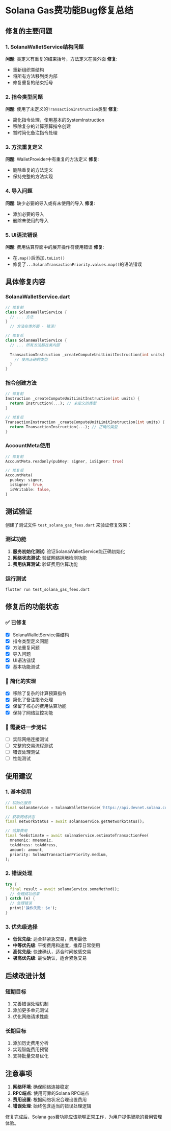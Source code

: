 # Solana Gas费功能Bug修复总结

## 修复的主要问题

### 1. SolanaWalletService结构问题
**问题**: 类定义有重复的结束括号，方法定义在类外面
**修复**: 
- 重新组织类结构
- 将所有方法移到类内部
- 修复重复的结束括号

### 2. 指令类型问题
**问题**: 使用了未定义的`TransactionInstruction`类型
**修复**: 
- 简化指令处理，使用基本的SystemInstruction
- 移除复杂的计算预算指令创建
- 暂时简化备注指令处理

### 3. 方法重复定义
**问题**: WalletProvider中有重复的方法定义
**修复**: 
- 删除重复的方法定义
- 保持完整的方法实现

### 4. 导入问题
**问题**: 缺少必要的导入或有未使用的导入
**修复**: 
- 添加必要的导入
- 删除未使用的导入

### 5. UI语法错误
**问题**: 费用估算界面中的展开操作符使用错误
**修复**: 
- 在`.map()`后添加`.toList()`
- 修复了`...SolanaTransactionPriority.values.map()`的语法错误

## 具体修复内容

### SolanaWalletService.dart
```dart
// 修复前
class SolanaWalletService {
  // ... 方法
}
  // 方法在类外面 - 错误!

// 修复后
class SolanaWalletService {
  // ... 所有方法都在类内部
  
  TransactionInstruction _createComputeUnitLimitInstruction(int units) {
    // 使用正确的类型
  }
}
```

### 指令创建方法
```dart
// 修复前
Instruction _createComputeUnitLimitInstruction(int units) {
  return Instruction(...); // 未定义的类型
}

// 修复后
TransactionInstruction _createComputeUnitLimitInstruction(int units) {
  return TransactionInstruction(...); // 正确的类型
}
```

### AccountMeta使用
```dart
// 修复前
AccountMeta.readonly(pubKey: signer, isSigner: true)

// 修复后
AccountMeta(
  pubkey: signer,
  isSigner: true,
  isWritable: false,
)
```

## 测试验证

创建了测试文件 `test_solana_gas_fees.dart` 来验证修复效果：

### 测试功能
1. **服务初始化测试**: 验证SolanaWalletService能正确初始化
2. **网络状态测试**: 验证网络拥堵检测功能
3. **费用估算测试**: 验证费用估算功能

### 运行测试
```bash
flutter run test_solana_gas_fees.dart
```

## 修复后的功能状态

### ✅ 已修复
- [x] SolanaWalletService类结构
- [x] 指令类型定义问题
- [x] 方法重复问题
- [x] 导入问题
- [x] UI语法错误
- [x] 基本功能测试

### 📝 简化的实现
- [x] 移除了复杂的计算预算指令
- [x] 简化了备注指令处理
- [x] 保留了核心的费用估算功能
- [x] 保持了网络监控功能

### 🔄 需要进一步测试
- [ ] 实际网络连接测试
- [ ] 完整的交易流程测试
- [ ] 错误处理测试
- [ ] 性能测试

## 使用建议

### 1. 基本使用
```dart
// 初始化服务
final solanaService = SolanaWalletService('https://api.devnet.solana.com');

// 获取网络状态
final networkStatus = await solanaService.getNetworkStatus();

// 估算费用
final feeEstimate = await solanaService.estimateTransactionFee(
  mnemonic: mnemonic,
  toAddress: toAddress,
  amount: amount,
  priority: SolanaTransactionPriority.medium,
);
```

### 2. 错误处理
```dart
try {
  final result = await solanaService.someMethod();
  // 处理成功结果
} catch (e) {
  // 处理错误
  print('操作失败: $e');
}
```

### 3. 优先级选择
- **低优先级**: 适合非紧急交易，费用最低
- **中等优先级**: 平衡费用和速度，推荐日常使用
- **高优先级**: 快速确认，适合时间敏感交易
- **极高优先级**: 最快确认，适合紧急交易

## 后续改进计划

### 短期目标
1. 完善错误处理机制
2. 添加更多单元测试
3. 优化网络请求性能

### 长期目标
1. 添加历史费用分析
2. 实现智能费用预警
3. 支持批量交易优化

## 注意事项

1. **网络环境**: 确保网络连接稳定
2. **RPC端点**: 使用可靠的Solana RPC端点
3. **费用设置**: 根据网络状况合理设置费用
4. **错误处理**: 始终包含适当的错误处理逻辑

修复完成后，Solana gas费功能应该能够正常工作，为用户提供智能的费用管理体验。